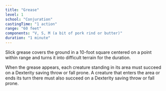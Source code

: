 ```yaml
---
title: "Grease"
level: 1
school: "Conjuration"
castingTime: "1 action"
range: "60 feet"
components: "V, S, M (a bit of pork rind or butter)"
duration: "1 minute"
---
```


Slick grease covers the ground in a 10-foot square centered on a point within range and turns it into difficult terrain for the duration.

When the grease appears, each creature standing in its area must succeed on a Dexterity saving throw or fall prone. A creature that enters the area or ends its turn there must also succeed on a Dexterity saving throw or fall prone.
